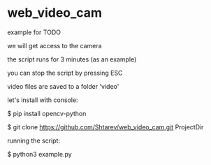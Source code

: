 # web_video_cam
example for TODO

we will get access to the camera

the script runs for 3 minutes (as an example)

you can stop the script by pressing ESC

video files are saved to a folder 'video'

let's install with console:

$ pip install opencv-python

$ git clone https://github.com/Shtarev/web_video_cam.git ProjectDir

running the script:

$ python3 example.py

